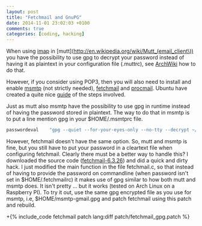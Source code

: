 ```yaml
---
layout: post
title: "Fetchmail and GnuPG"
date: 2014-11-01 23:02:03 +0100
comments: true
categories: [coding, hacking]
---
```

When using [imap](http://en.wikipedia.org/wiki/Internet_Message_Access_Protocol)
in [mutt](http://en.wikipedia.org/wiki/Mutt_(email_client\)) you have the
possibility to use gpg to decrypt your password instead of having it as
plaintext in your configuration file (.muttrc), see
[ArchWiki](https://wiki.archlinux.org/index.php/Mutt#Passwords_management) how
to do that.

However, if you consider using POP3, then you will also need to install and
enable [msmtp](http://msmtp.sourceforge.net) (not strictly needed),
[fetchmail](http://www.fetchmail.info) and
[procmail](http://www.procmail.org). Ubuntu have created a quite nice
[guide](https://help.ubuntu.com/community/MuttAndGmail) of
the steps involved.
<!-- more -->

Just as mutt also msmtp have the possibility to use gpg in runtime instead of
having the password stored in plaintext. The way to do that in msmtp is to put a
line mention gpg in your $HOME/.msmtprc file.

``` bash
passwordeval    "gpg --quiet --for-your-eyes-only --no-tty --decrypt ~/.msmtp-gmail.gpg"
```

However, fetchmail doesn't have the same option. So, mutt and msmtp is fine, but
you still have to put your password in a cleartext file when configuring
fetchmail. Clearly there must be a better way to handle this? I downloaded the
source code
([fetchmail-6.3.26](http://sourceforge.net/projects/fetchmail/files/branch_6.3/fetchmail-6.3.26.tar.xz/download))
and did a quick and dirty hack. I just modified the main function in the file
fetchmail.c, so that instead of having to provide the password on commandline
(when password isn't set in $HOME/.fetchmailrc) it makes use of gpg similar to how
both mutt and msmtp does. It isn't pretty ... but it works (tested on Arch Linux
on a Raspberry PI). To try it out, use the same gpg encrypted file as you use
for msmtp, i.e, $HOME/msmtp-gmail.gpg and patch fetchmail using this patch and
rebuild.

+{% include_code fetchmail patch lang:diff patch/fetchmail_gpg.patch %}
